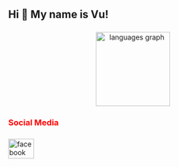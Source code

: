 <h2 align="left">Hi 👋 My name is Vu!</h2>

###

<div align="center">
  <img src="https://github-readme-stats.vercel.app/api/top-langs?username=pvunofar&locale=en&hide_title=false&layout=compact&card_width=320&langs_count=5&theme=dracula&hide_border=false&order=2" height="150" alt="languages graph"  />
</div>

###

<h3 style="color: red;" align="left">Social Media</h3>

###

<div align="left">
  <a href="https://www.facebook.com/Npvu.11/" target="_blank">
    <img src="https://raw.githubusercontent.com/maurodesouza/profile-readme-generator/master/src/assets/icons/social/facebook/default.svg" width="52" height="40" alt="facebook logo"  />
  </a>
</div>

###
